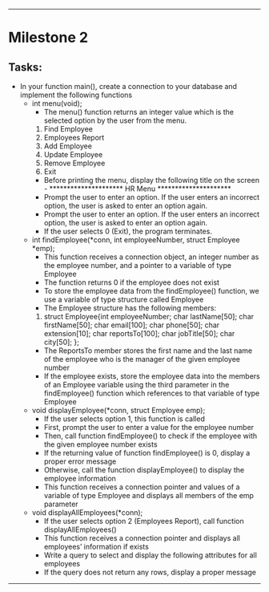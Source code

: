 ------------------------

# Milestone 2

## Tasks:
- In your function main(), create a connection to your database and implement the following functions
  - int menu(void);
    - The menu() function returns an integer value which is the selected option by the user from the menu.
    1) Find Employee
    2) Employees Report
    3) Add Employee
    4) Update Employee
    5) Remove Employee
    6) Exit
    - Before printing the menu, display the following title on the screen - ********************* HR Menu *********************
    - Prompt the user to enter an option. If the user enters an incorrect option, the user is asked to enter an option again.
    - Prompt the user to enter an option. If the user enters an incorrect option, the user is asked to enter an option again.
    - If the user selects 0 (Exit), the program terminates.
  - int findEmployee(*conn,  int employeeNumber, struct Employee *emp);
    - This function receives a connection object, an integer number as the employee number, and a pointer to a variable of type Employee
    - The function returns 0 if the employee does not exist
    - To store the employee data from the findEmployee() function, we use a variable of type structure called Employee
    - The Employee structure has the following members:
    1) struct Employee{int employeeNumber; char lastName[50]; char firstName[50]; char email[100];  char phone[50]; char extension[10]; char reportsTo[100];  char jobTitle[50]; char city[50]; };
    - The ReportsTo member stores the first name and the last name of the employee who is the manager of the given employee number
    - If the employee exists, store the employee data into the members of an Employee variable using the third parameter in the findEmployee() function which references to that variable of type Employee
  - void displayEmployee(*conn, struct Employee emp);
    - If the user selects option 1, this function is called
    - First, prompt the user to enter a value for the employee number
    - Then, call function findEmployee() to check if the employee with the given employee number exists
    - If the returning value of function findEmployee() is 0, display a proper error message
    - Otherwise, call the function displayEmployee() to display the employee information
    - This function receives a connection pointer and values of a variable of type Employee and displays all members of the emp parameter
  - void displayAllEmployees(*conn);
    - If the user selects option 2 (Employees Report), call function displayAllEmployees()
    - This function receives a connection pointer and displays all employees’ information if exists
    - Write a query to select and display the following attributes for all employees
    - If the query does not return any rows, display a proper message

------------------------
